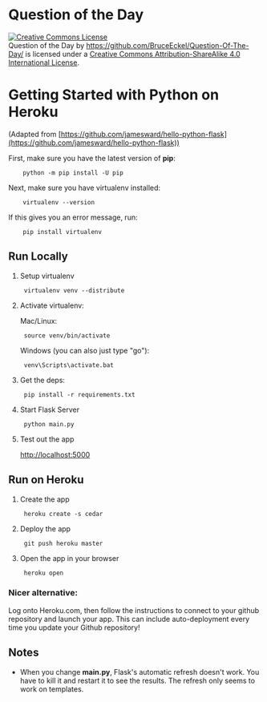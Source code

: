 # Question of the Day #

<a rel="license" href="http://creativecommons.org/licenses/by-sa/4.0/"><img alt="Creative Commons License" style="border-width:0" src="https://i.creativecommons.org/l/by-sa/4.0/88x31.png" /></a><br /><span xmlns:dct="http://purl.org/dc/terms/" property="dct:title">Question of the Day</span> by <a xmlns:cc="http://creativecommons.org/ns#" href="https://github.com/BruceEckel/Question-Of-The-Day/" property="cc:attributionName" rel="cc:attributionURL">https://github.com/BruceEckel/Question-Of-The-Day/</a> is licensed under a <a rel="license" href="http://creativecommons.org/licenses/by-sa/4.0/">Creative Commons Attribution-ShareAlike 4.0 International License</a>.



Getting Started with Python on Heroku
=====================================
(Adapted from [https://github.com/jamesward/hello-python-flask](https://github.com/jamesward/hello-python-flask))

First, make sure you have the latest version of **pip**:

		python -m pip install -U pip

Next, make sure you have virtualenv installed:

		virtualenv --version

If this gives you an error message, run:

		pip install virtualenv

Run Locally
-----------

1. Setup virtualenv

        virtualenv venv --distribute

2. Activate virtualenv:

    Mac/Linux:

		source venv/bin/activate

	Windows (you can also just type "go"):

        venv\Scripts\activate.bat

3. Get the deps:

        pip install -r requirements.txt

4. Start Flask Server

        python main.py

5. Test out the app

    [http://localhost:5000](http://localhost:5000)


Run on Heroku
-------------

1. Create the app

        heroku create -s cedar
 
2. Deploy the app

        git push heroku master

3. Open the app in your browser

        heroku open

### Nicer alternative: ###
Log onto Heroku.com, then follow the instructions to connect to your github repository and launch your app. This can include auto-deployment every time you update your Github repository!

Notes
-------------
* When you change **main.py**, Flask's automatic refresh doesn't work. You have to kill it and restart it to see the results. The refresh only seems to work on templates.

